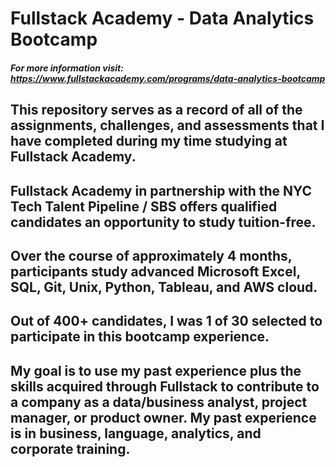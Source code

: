 # Fullstack Academy - Data Analytics Bootcamp
##### For more information visit: <https://www.fullstackacademy.com/programs/data-analytics-bootcamp>

## This repository serves as a record of all of the assignments, challenges, and assessments that I have completed during my time studying at Fullstack Academy.
## Fullstack Academy in partnership with the NYC Tech Talent Pipeline / SBS offers qualified candidates an opportunity to study tuition-free.
## Over the course of approximately 4 months, participants study advanced Microsoft Excel, SQL, Git, Unix, Python, Tableau, and AWS cloud.
## Out of 400+ candidates, I was 1 of 30 selected to participate in this bootcamp experience.
## My goal is to use my past experience plus the skills acquired through Fullstack to contribute to a company as a data/business analyst, project manager, or product owner. My past experience is in business, language, analytics, and corporate training.
